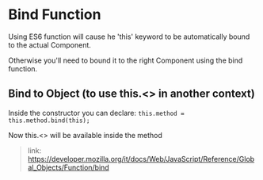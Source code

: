 # Bind Function

Using ES6 function will cause he 'this' keyword to be automatically bound to the actual Component.

Otherwise you'll need to bound it to the right Component using the bind function.

## Bind to Object (to use this.<> in another context)

Inside the constructor you can declare:
<code>this.method = this.method.bind(this);</code>

Now this.<> will be available inside the method

>link: https://developer.mozilla.org/it/docs/Web/JavaScript/Reference/Global_Objects/Function/bind